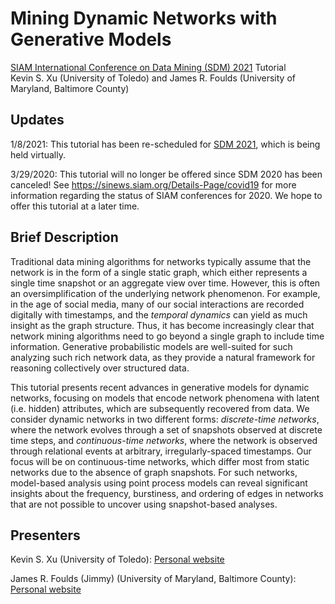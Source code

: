 # Mining Dynamic Networks with Generative Models

[SIAM International Conference on Data Mining (SDM) 2021](https://www.siam.org/conferences/cm/conference/sdm21) Tutorial<br />
Kevin S. Xu (University of Toledo) and James R. Foulds (University of Maryland, Baltimore County)

## Updates

1/8/2021: This tutorial has been re-scheduled for [SDM 2021](https://www.siam.org/conferences/cm/conference/sdm21), which is being held virtually.

3/29/2020: This tutorial will no longer be offered since SDM 2020 has been canceled! See https://sinews.siam.org/Details-Page/covid19 for more information regarding the status of SIAM conferences for 2020. We hope to offer this tutorial at a later time.

## Brief Description

Traditional data mining algorithms for networks typically assume that the network is in the form of a single static graph, which either represents a single time snapshot or an aggregate view over time. However, this is often an oversimplification of the underlying network phenomenon. For example, in the age of social media, many of our social interactions are recorded digitally with timestamps, and the *temporal dynamics* can yield as much insight as the graph structure. Thus, it has become increasingly clear that network mining algorithms need to go beyond a single graph to include time information. Generative probabilistic models are well-suited for such analyzing such rich network data, as they provide a natural framework for reasoning collectively over structured data.

This tutorial presents recent advances in generative models for dynamic networks, focusing on models that encode network phenomena with latent (i.e. hidden) attributes, which are subsequently recovered from data. We consider dynamic networks in two different forms: *discrete-time networks*, where the network evolves through a set of snapshots observed at discrete time steps, and *continuous-time networks*, where the network is observed through relational events at arbitrary, irregularly-spaced timestamps. Our focus will be on continuous-time networks, which differ most from static networks due to the absence of graph snapshots. For such networks, model-based analysis using point process models can reveal significant insights about the frequency, burstiness, and ordering of edges in networks that are not possible to uncover using snapshot-based analyses.

## Presenters

Kevin S. Xu (University of Toledo): [Personal website](http://kevinsxu.com)

James R. Foulds (Jimmy) (University of Maryland, Baltimore County): [Personal website](http://jfoulds.informationsystems.umbc.edu)